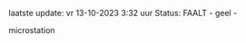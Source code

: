laatste update: 
vr 13-10-2023  3:32   uur 
Status: FAALT - geel - 
<div class="service Y">microstation</div>